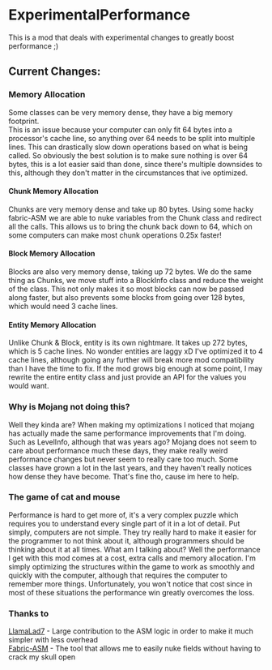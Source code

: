 # ExperimentalPerformance  

This is a mod that deals with experimental changes to greatly boost performance ;)  

## Current Changes:  
### Memory Allocation  
Some classes can be very memory dense, they have a big memory footprint.  
This is an issue because your computer can only fit 64 bytes into a processor's cache line, so anything over 64 needs to be split into multiple lines. This can drastically slow down operations based on what is being called.
So obviously the best solution is to make sure nothing is over 64 bytes, this is a lot easier said than done, since there's multiple downsides to this, although they don't matter in the circumstances that ive optimized.
#### Chunk Memory Allocation
Chunks are very memory dense and take up 80 bytes. Using some hacky fabric-ASM we are able to nuke variables from the Chunk class and redirect all the calls. 
This allows us to bring the chunk back down to 64, which on some computers can make most chunk operations 0.25x faster!
#### Block Memory Allocation
Blocks are also very memory dense, taking up 72 bytes.
We do the same thing as Chunks, we move stuff into a BlockInfo class and reduce the weight of the class.
This not only makes it so most blocks can now be passed along faster, but also prevents some blocks from going over 128 bytes, which would need 3 cache lines.
#### Entity Memory Allocation
Unlike Chunk & Block, entity is its own nightmare. It takes up 272 bytes, which is 5 cache lines. No wonder entities are laggy xD
I've optimized it to 4 cache lines, although going any further will break more mod compatibility than I have the time to fix.
If the mod grows big enough at some point, I may rewrite the entire entity class and just provide an API for the values you would want.

### Why is Mojang not doing this?
Well they kinda are?
When making my optimizations I noticed that mojang has actually made the same performance improvements that I'm doing. Such as LevelInfo, although that was years ago?
Mojang does not seem to care about performance much these days, they make really weird performance changes but never seem to really care too much. Some classes have grown a lot in the last years, and they haven't really notices how dense they have become.
That's fine tho, cause im here to help.

### The game of cat and mouse
Performance is hard to get more of, it's a very complex puzzle which requires you to understand every single part of it in a lot of detail.
Put simply, computers are not simple. They try really hard to make it easier for the programmer to not think about it, although programmers should be thinking about it at all times.
What am I talking about?
Well the performance I get with this mod comes at a cost, extra calls and memory allocation. I'm simply optimizing the structures within the game to work as smoothly and quickly with the computer, although that requires the computer to remember more things. 
Unfortunately, you won't notice that cost since in most of these situations the performance win greatly overcomes the loss.

### Thanks to
[LlamaLad7](https://github.com/LlamaLad7) - Large contribution to the ASM logic in order to make it much simpler with less overhead  
[Fabric-ASM](https://github.com/Chocohead/Fabric-ASM) - The tool that allows me to easily nuke fields without having to crack my skull open  
